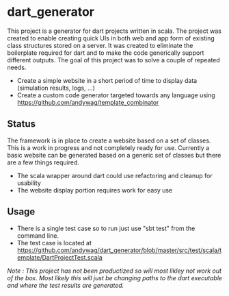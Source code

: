 # dart_generator

This project is a generator for dart projects written in scala. The project was created to enable creating quick UIs in both web and app form 
of existing class structures stored on a server. It was created to eliminate the boilerplate required for dart and to make the code generically
support different outputs. The goal of this project was to solve a couple of repeated needs. 

* Create a simple website in a short period of time to display data (simulation results, logs, ...)
* Create a custom code generator targeted towards any language using https://github.com/andywag/template_combinator

## Status

The framework is in place to create a website based on a set of classes. This is a work in progress and not completely ready for use. Currently a basic website can be generated based on a generic set of classes but there are a few things required. 

* The scala wrapper around dart could use refactoring and cleanup for usability
* The website display portion requires work for easy use

## Usage

* There is a single test case so to run just use "sbt test" from the command line. 
* The test case is located at https://github.com/andywag/dart_generator/blob/master/src/test/scala/template/DartProjectTest.scala

*Note : This project has not been productized so will most likley not work out of the box. Most likely this will just be changing paths to the dart executable and where the test results are generated.*




